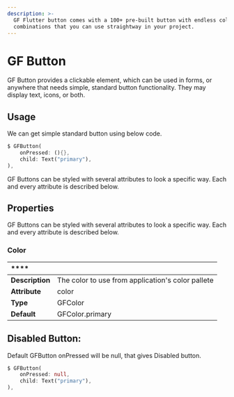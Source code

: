 ```yaml
---
description: >-
  GF Flutter button comes with a 100+ pre-built button with endless color
  combinations that you can use straightway in your project.
---
```


# GF Button

GF Button provides a clickable element, which can be used in forms, or anywhere that needs simple, standard button functionality. They may display text, icons, or both.

## Usage

We can get simple standard button using below code.

```dart
$ GFButton(
    onPressed: (){},
    child: Text("primary"),
),
```

GF Buttons can be styled with several attributes to look a specific way. Each and every attribute is described below.

## Properties 

GF Buttons can be styled with several attributes to look a specific way. Each and every attribute is described below.

### Color 

| \*\*\*\* |  |
| :--- | :--- |
| **Description** | The color to use from application's color pallete |
| **Attribute** | color |
| **Type** | GFColor |
| **Default** | GFColor.primary |

## Disabled Button:

Default GFButton onPressed will be null, that gives Disabled button.

```dart
$ GFButton(
    onPressed: null,
    child: Text("primary"),
),
```



